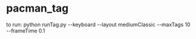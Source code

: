 # pacman_tag
to run: python runTag.py --keyboard --layout mediumClassic --maxTags 10 --frameTime 0.1
